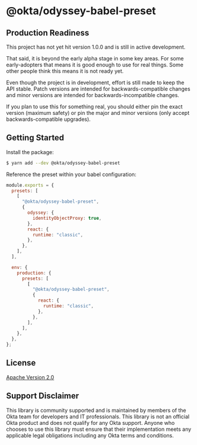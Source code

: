 # @okta/odyssey-babel-preset

## Production Readiness

This project has not yet hit version 1.0.0 and is still in active development.

That said, it is beyond the early alpha stage in some key areas. For some
early-adopters that means it is good enough to use for real things. Some
other people think this means it is not ready yet.

Even though the project is in development, effort is still made to keep
the API stable. Patch versions are intended for backwards-compatible
changes and minor versions are intended for backwards-incompatible changes.

If you plan to use this for something real, you should either pin the
exact version (maximum safety) or pin the major and minor versions
(only accept backwards-compatible upgrades).

## Getting Started

Install the package:

```sh
$ yarn add --dev @okta/odyssey-babel-preset
```

Reference the preset within your babel configuration:

```js
module.exports = {
  presets: [
    [
      "@okta/odyssey-babel-preset",
      {
        odyssey: {
          identityObjectProxy: true,
        },
        react: {
          runtime: "classic",
        },
      },
    ],
  ],

  env: {
    production: {
      presets: [
        [
          "@okta/odyssey-babel-preset",
          {
            react: {
              runtime: "classic",
            },
          },
        ],
      ],
    },
  },
};
```

## License

[Apache Version 2.0](https://github.com/okta/odyssey/blob/master/LICENSE)

## Support Disclaimer

This library is community supported and is maintained by members of the Okta team for developers and IT professionals.
This library is not an official Okta product and does not qualify for any Okta support. Anyone who chooses to use this
library must ensure that their implementation meets any applicable legal obligations including any Okta terms and conditions.
